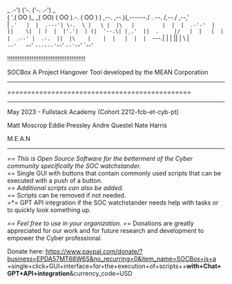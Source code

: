 
 _   .-')       ('-.   ('-.         .-') _  
( '.( OO )_   _(  OO) ( OO ).-.    ( OO ) ) 
 ,--.   ,--.)(,------./ . --. /,--./ ,--,'  
 |   `.'   |  |  .---'| \-.  \ |   \ |  |\  
 |         |  |  |  .-'-'  |  ||    \|  | ) 
 |  |'.'|  | (|  '--.\| |_.'  ||  .     |/  
 |  |   |  |  |  .--' |  .-.  ||  |\    |   
 |  |   |  |  |  `---.|  | |  ||  | \   |   
 `--'   `--'  `------'`--' `--'`--'  `--'   

!!!!!!!!!!!!!!!!!!!!!!!!!!!!!!!!!!!!!!!!!!!!!

SOCBox 
A Project Hangover Tool developed by the MEAN Corporation

**********************************************
==============================================
**********************************************

May 2023 - Fullstack Academy (Cohort 2212-fcb-et-cyb-pt)

Matt Moscrop
Eddie Pressley
Andre Questel
Nate Harris

M.E.A.N

**********************************************

=*= This is Open Source Software for the betterment of the Cyber community specifically the SOC watchstander.  
=*= Single GUI with buttons that contain commonly used scripts that can be executed with a push of a button.  
=*= Additional scripts can also be added.  
=*= Scripts can be removed if not needed.  
=*= GPT API integration if the SOC watchstander needs help with tasks or to quickly look something up.

=*= Feel free to use in your organization. 
=*= Donations are greatly appreciated for our work and for future research and development to empower the Cyber professional.

Donate here:  https://www.paypal.com/donate/?business=EPDA57MT68W6S&no_recurring=0&item_name=SOCBox+is+a +single+click+GUI+interface+for+the+execution+of+scripts++**with+Chat+GPT+API+integration**&currency_code=USD

